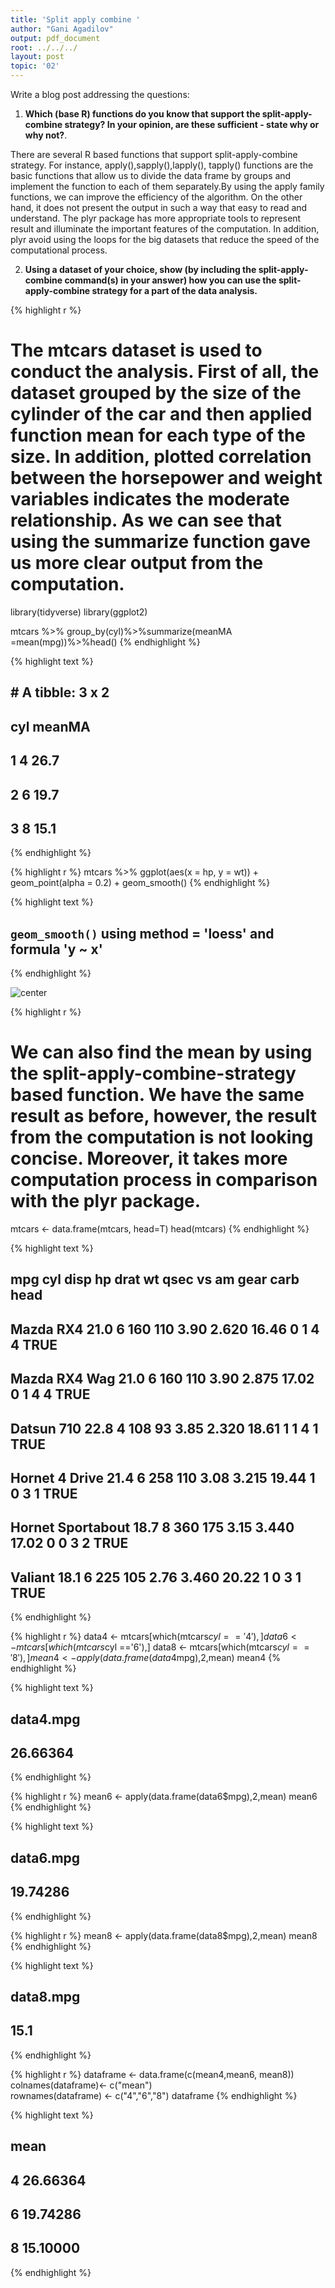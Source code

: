 ```yaml
---
title: 'Split apply combine '
author: "Gani Agadilov"
output: pdf_document
root: ../../../
layout: post
topic: '02'
---
```


Write a blog post addressing the questions: 

1. **Which (base R) functions do you know that support the split-apply-combine strategy? In your opinion, are these sufficient - state why or why not?**. 

There are several R based functions that support split-apply-combine strategy. For instance, apply(),sapply(),lapply(), tapply() functions are the basic functions that allow us to divide the data frame by groups and implement the function to each of them separately.By using the apply family functions, we can improve the efficiency of the algorithm. On the other hand, it does not present the output in such a way that easy to read and understand. The plyr package has more appropriate tools to represent result and illuminate the important features of the computation. In addition, plyr avoid using the loops for the big datasets that reduce the speed of the computational process.   

2. **Using a dataset of your choice, show (by including the split-apply-combine command(s) in your answer) how you can use the split-apply-combine strategy for a part of the data analysis.**

{% highlight r %}
#  The mtcars dataset is used to conduct the analysis. First of all, the dataset grouped by the size of the cylinder of the car and then applied function mean for each type of the size. In addition, plotted correlation between the horsepower and weight variables indicates the moderate relationship. As we can see that using the summarize function gave us more clear output from the computation.  

library(tidyverse)
library(ggplot2)

mtcars %>% group_by(cyl)%>%summarize(meanMA =mean(mpg))%>%head()
{% endhighlight %}



{% highlight text %}
## # A tibble: 3 x 2
##     cyl meanMA
##   <dbl>  <dbl>
## 1     4   26.7
## 2     6   19.7
## 3     8   15.1
{% endhighlight %}



{% highlight r %}
mtcars %>% ggplot(aes(x = hp, y = wt)) + 
  geom_point(alpha = 0.2) +
  geom_smooth()
{% endhighlight %}



{% highlight text %}
## `geom_smooth()` using method = 'loess' and formula 'y ~ x'
{% endhighlight %}

![center](../figure/02/GaniAgadilov/unnamed-chunk-1-1.png)

{% highlight r %}
# We can also find the mean by using the split-apply-combine-strategy based function. We have the same result as before, however, the result from the computation is not looking concise. Moreover, it takes more computation process in comparison with the plyr package.  

mtcars <- data.frame(mtcars, head=T)
head(mtcars)
{% endhighlight %}



{% highlight text %}
##                    mpg cyl disp  hp drat    wt  qsec vs am gear carb head
## Mazda RX4         21.0   6  160 110 3.90 2.620 16.46  0  1    4    4 TRUE
## Mazda RX4 Wag     21.0   6  160 110 3.90 2.875 17.02  0  1    4    4 TRUE
## Datsun 710        22.8   4  108  93 3.85 2.320 18.61  1  1    4    1 TRUE
## Hornet 4 Drive    21.4   6  258 110 3.08 3.215 19.44  1  0    3    1 TRUE
## Hornet Sportabout 18.7   8  360 175 3.15 3.440 17.02  0  0    3    2 TRUE
## Valiant           18.1   6  225 105 2.76 3.460 20.22  1  0    3    1 TRUE
{% endhighlight %}



{% highlight r %}
data4  <- mtcars[which(mtcars$cyl =='4'),]
data6  <- mtcars[which(mtcars$cyl =='6'),]
data8 <-  mtcars[which(mtcars$cyl =='8'),]
mean4 <- apply(data.frame(data4$mpg),2,mean)
mean4
{% endhighlight %}



{% highlight text %}
## data4.mpg 
##  26.66364
{% endhighlight %}



{% highlight r %}
mean6 <- apply(data.frame(data6$mpg),2,mean)
mean6
{% endhighlight %}



{% highlight text %}
## data6.mpg 
##  19.74286
{% endhighlight %}



{% highlight r %}
mean8 <- apply(data.frame(data8$mpg),2,mean)
mean8
{% endhighlight %}



{% highlight text %}
## data8.mpg 
##      15.1
{% endhighlight %}



{% highlight r %}
dataframe <- data.frame(c(mean4,mean6, mean8))
colnames(dataframe)<- c("mean")  
rownames(dataframe) <- c("4","6","8")
dataframe
{% endhighlight %}



{% highlight text %}
##       mean
## 4 26.66364
## 6 19.74286
## 8 15.10000
{% endhighlight %}


